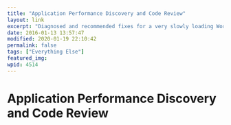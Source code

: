 ```yaml
---
title: "Application Performance Discovery and Code Review"
layout: link
excerpt: "Diagnosed and recommended fixes for a very slowly loading WordPress site populated dynamically via API."
date: 2016-01-13 13:57:47
modified: 2020-01-19 22:10:42
permalink: false
tags: ["Everything Else"]
featured_img: 
wpid: 4514
---
```


# Application Performance Discovery and Code Review

